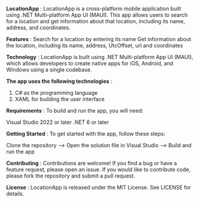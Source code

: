 **LocationApp** : 
LocationApp is a cross-platform mobile application built using .NET Multi-platform App UI (MAUI). This app allows users to search for a location and get information about that location, including its name, address, and coordinates.

**Features** : 
Search for a location by entering its name
Get information about the location, including its name, address, UtcOffset, url and coordinates

**Technology** : 
LocationApp is built using .NET Multi-platform App UI (MAUI), which allows developers to create native apps for iOS, Android, and Windows using a single codebase.

**The app uses the following technologies** : 

1. C# as the programming language
2. XAML for building the user interface

**Requirements** : 
To build and run the app, you will need:

Visual Studio 2022 or later
.NET 6 or later


**Getting Started** : 
To get started with the app, follow these steps:

Clone the repository --> 
Open the solution file in Visual Studio --> 
Build and run the app

**Contributing** : 
Contributions are welcome! If you find a bug or have a feature request, please open an issue. If you would like to contribute code, please fork the repository and submit a pull request.

**License** : 
LocationApp is released under the MIT License. See LICENSE for details.
